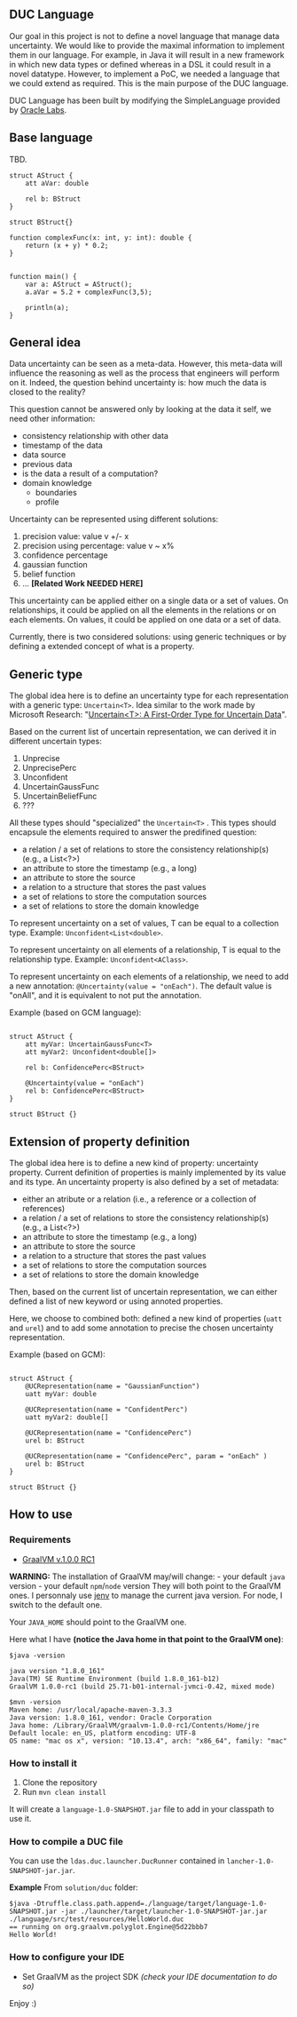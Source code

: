 DUC Language
------------

Our goal in this project is not to define a novel language that manage data uncertainty.
We would like to provide the maximal information to implement them in our language.
For example, in Java it will result in a new framework in which new data types or defined whereas in a DSL it could result in a novel datatype.
However, to implement a PoC, we needed a language that we could extend as required.
This is the main purpose of the DUC language.

DUC Language has been built by modifying the SimpleLanguage provided by [Oracle Labs](https://github.com/graalvm/simplelanguage).

## Base language

TBD.


```
struct AStruct {
    att aVar: double

    rel b: BStruct
}

struct BStruct{}

function complexFunc(x: int, y: int): double {
    return (x + y) * 0.2;
}


function main() {
    var a: AStruct = AStruct();
    a.aVar = 5.2 + complexFunc(3,5);

    println(a);
}
```

## General idea

Data uncertainty can be seen as a meta-data.
However, this meta-data will influence the reasoning as well as the process that engineers will perform on it.
Indeed, the question behind uncertainty is: how much the data is closed to the reality?

This question cannot be answered only by looking at the data it self, we need other information:

- consistency relationship with other data
- timestamp of the data
- data source
- previous data
- is the data a result of a computation?
- domain knowledge
    - boundaries
    - profile

Uncertainty can be represented using different solutions:

1. precision value: value v +/- x
2. precision using percentage: value v ~ x%
3. confidence percentage
4. gaussian function
5. belief function
6. ... **[Related Work NEEDED HERE]**


This uncertainty can be applied either on a single data or a set of values.
On relationships, it could be applied on all the elements in the relations or on each elements.
On values, it could be applied on one data or a set of data.

Currently, there is two considered solutions: using generic techniques or by defining a extended concept of what is a property.

## Generic type

The global idea here is to define an uncertainty type for each representation with a generic type: `Uncertain<T>`.
Idea similar to the work made by Microsoft Research: "[Uncertain\<T>: A First-Order Type for Uncertain Data](https://dl.acm.org/citation.cfm?id=2541958)".

Based on the current list of uncertain representation, we can derived it in different uncertain types:

1. Unprecise<T>
2. UnprecisePerc<T>
3. Unconfident<T>
4. UncertainGaussFunc<T>
5. UncertainBeliefFunc<T>
6. ???

All these types should "specialized" the `Uncertain<T>` . This types should encapsule the elements required to answer the predifined question:

- a relation / a set of relations to store the consistency relationship(s) (e.g., a List<?>)
- an attribute to store the timestamp (e.g., a long)
- an attribute to store the source
- a relation to a structure that stores the past values
- a set of relations to store the computation sources
- a set of relations to store the domain knowledge

To represent uncertainty on a set of values, T can be equal to a collection type.
Example: `Unconfident<List<double>`.

To represent uncertainty on all elements of a relationship, T is equal to the relationship type.
Example: `Unconfident<AClass>`.

To represent uncertainty on each elements of a relationship, we need to add a new annotation: `@Uncertainty(value = "onEach")`.
The default value is "onAll", and it is equivalent to not put the annotation.

Example (based on GCM language):
```

struct AStruct {
    att myVar: UncertainGaussFunc<T>
    att myVar2: Unconfident<double[]>

    rel b: ConfidencePerc<BStruct>

    @Uncertainty(value = "onEach")
    rel b: ConfidencePerc<BStruct>
}

struct BStruct {}

```



## Extension of property definition

The global idea here is to define a new kind of property: uncertainty property.
Current definition of properties is mainly implemented by its value and its type.
An uncertainty property is also defined by a set of metadata:

- either an atribute or a relation (i.e., a reference or a collection of references)
- a relation / a set of relations to store the consistency relationship(s) (e.g., a List<?>)
- an attribute to store the timestamp (e.g., a long)
- an attribute to store the source
- a relation to a structure that stores the past values
- a set of relations to store the computation sources
- a set of relations to store the domain knowledge

Then, based on the current list of uncertain representation, we can either defined a list of new keyword or using annoted properties.

Here, we choose to combined both: defined a new kind of properties (`uatt` and `urel`) and to add some annotation to precise the chosen uncertainty representation.


Example (based on GCM):
```

struct AStruct {
    @UCRepresentation(name = "GaussianFunction")
    uatt myVar: double

    @UCRepresentation(name = "ConfidentPerc")
    uatt myVar2: double[]

    @UCRepresentation(name = "ConfidencePerc")
    urel b: BStruct

    @UCRepresentation(name = "ConfidencePerc", param = "onEach" )
    urel b: BStruct
}

struct BStruct {}

```

## How to use

### Requirements

- [GraalVM v.1.0.0 RC1](https://www.graalvm.org/)

**WARNING:** The installation of GraalVM may/will change:
    - your default `java` version
    - your default `npm`/`node` version
They will both point to the GraalVM ones.
I personnaly use [jenv](http://www.jenv.be/) to manage the current java version.
For node, I switch to the default one.

Your `JAVA_HOME` should point to the GraalVM one.

Here what I have **(notice the Java home in that point to the GraalVM one)**:

```
$java -version

java version "1.8.0_161"
Java(TM) SE Runtime Environment (build 1.8.0_161-b12)
GraalVM 1.0.0-rc1 (build 25.71-b01-internal-jvmci-0.42, mixed mode)

$mvn -version
Maven home: /usr/local/apache-maven-3.3.3
Java version: 1.8.0_161, vendor: Oracle Corporation
Java home: /Library/GraalVM/graalvm-1.0.0-rc1/Contents/Home/jre
Default locale: en_US, platform encoding: UTF-8
OS name: "mac os x", version: "10.13.4", arch: "x86_64", family: "mac"
```


### How to install it

1. Clone the repository
2. Run `mvn clean install`

It will create a `language-1.0-SNAPSHOT.jar` file to add in your classpath to use it.

### How to compile a DUC file

You can use the `ldas.duc.launcher.DucRunner` contained in `lancher-1.0-SNAPSHOT-jar.jar`.

**Example**
From `solution/duc` folder:

```
$java -Dtruffle.class.path.append=./language/target/language-1.0-SNAPSHOT.jar -jar ./launcher/target/launcher-1.0-SNAPSHOT-jar.jar ./language/src/test/resources/HelloWorld.duc
== running on org.graalvm.polyglot.Engine@5d22bbb7
Hello World!
```

### How to configure your IDE

- Set GraalVM as the project SDK *(check your IDE documentation to do so)*

Enjoy :)






